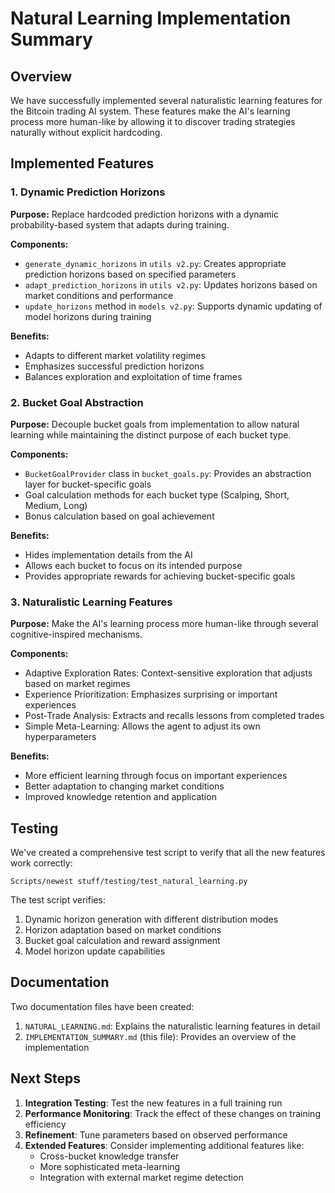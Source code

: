 # Natural Learning Implementation Summary

## Overview

We have successfully implemented several naturalistic learning features for the Bitcoin trading AI system. These features make the AI's learning process more human-like by allowing it to discover trading strategies naturally without explicit hardcoding.

## Implemented Features

### 1. Dynamic Prediction Horizons

**Purpose:** Replace hardcoded prediction horizons with a dynamic probability-based system that adapts during training.

**Components:**
- `generate_dynamic_horizons` in `utils v2.py`: Creates appropriate prediction horizons based on specified parameters
- `adapt_prediction_horizons` in `utils v2.py`: Updates horizons based on market conditions and performance
- `update_horizons` method in `models v2.py`: Supports dynamic updating of model horizons during training

**Benefits:**
- Adapts to different market volatility regimes
- Emphasizes successful prediction horizons
- Balances exploration and exploitation of time frames

### 2. Bucket Goal Abstraction

**Purpose:** Decouple bucket goals from implementation to allow natural learning while maintaining the distinct purpose of each bucket type.

**Components:**
- `BucketGoalProvider` class in `bucket_goals.py`: Provides an abstraction layer for bucket-specific goals
- Goal calculation methods for each bucket type (Scalping, Short, Medium, Long)
- Bonus calculation based on goal achievement

**Benefits:**
- Hides implementation details from the AI
- Allows each bucket to focus on its intended purpose
- Provides appropriate rewards for achieving bucket-specific goals

### 3. Naturalistic Learning Features

**Purpose:** Make the AI's learning process more human-like through several cognitive-inspired mechanisms.

**Components:**
- Adaptive Exploration Rates: Context-sensitive exploration that adjusts based on market regimes
- Experience Prioritization: Emphasizes surprising or important experiences
- Post-Trade Analysis: Extracts and recalls lessons from completed trades
- Simple Meta-Learning: Allows the agent to adjust its own hyperparameters

**Benefits:**
- More efficient learning through focus on important experiences
- Better adaptation to changing market conditions
- Improved knowledge retention and application

## Testing

We've created a comprehensive test script to verify that all the new features work correctly:

```
Scripts/newest stuff/testing/test_natural_learning.py
```

The test script verifies:
1. Dynamic horizon generation with different distribution modes
2. Horizon adaptation based on market conditions
3. Bucket goal calculation and reward assignment
4. Model horizon update capabilities

## Documentation

Two documentation files have been created:

1. `NATURAL_LEARNING.md`: Explains the naturalistic learning features in detail
2. `IMPLEMENTATION_SUMMARY.md` (this file): Provides an overview of the implementation

## Next Steps

1. **Integration Testing**: Test the new features in a full training run
2. **Performance Monitoring**: Track the effect of these changes on training efficiency
3. **Refinement**: Tune parameters based on observed performance
4. **Extended Features**: Consider implementing additional features like:
   - Cross-bucket knowledge transfer
   - More sophisticated meta-learning
   - Integration with external market regime detection 